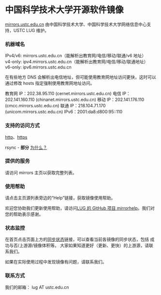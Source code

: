 ---
---

# 中国科学技术大学开源软件镜像

[mirrors.ustc.edu.cn](https://mirrors.ustc.edu.cn/ "https://mirrors.ustc.edu.cn") 由中国科学技术大学、中国科学技术大学网络信息中心支持，USTC LUG 维护。

### 机器域名

IPv4/v6: mirrors.ustc.edu.cn（能解析出教育网/电信/移动/联通/v6 地址）  
v4-only: ipv4.mirrors.ustc.edu.cn（能解析出教育网/电信/移动/联通地址）  
v6-only: ipv6.mirrors.ustc.edu.cn

在有些地方 DNS 会解析出电信地址，但可能使用教育网地址访问更快，这时可以通过修改 hosts 指定强制使用教育网地址访问。

教育网 IP：202.38.95.110 (cernet.mirrors.ustc.edu.cn)
电信 IP：202.141.160.110 (chinanet.mirrors.ustc.edu.cn)
移动 IP：202.141.176.110 (cmcc.mirrors.ustc.edu.cn)
联通 IP：218.104.71.170 (unicom.mirrors.ustc.edu.cn)
IPv6：2001:da8:d800:95::110

### 支持的访问方式

[http](http://mirrors.ustc.edu.cn/)、[https](https://mirrors.ustc.edu.cn/)

rsync - **部分** [为什么？](https://servers.ustclug.org/2014/08/mirrors-newest-changes/)

### 提供的服务

请访问 mirrors 主页以获取完整列表。

### 使用帮助

请点击主页源列表旁边的“Help”链接，获取镜像使用帮助。

欢迎您协助我们更新使用帮助，请访问[LUG 的 GitHub 项目 mirrorhelp](https://github.com/ustclug/mirrorhelp)。我们对您的帮助表示感谢。

### 状态监控

在首页点击页面上方的[同步状态](https://mirrors.ustc.edu.cn/status)链接，可以查看当前各镜像的同步状态，包括 成功与否/上游源/镜像体积等。 大家如果知道更好（更新、更快）的上游源，请联系我们。

如果在实际使用过程中发现镜像有问题，请联系我们。

### 联系方式

我们的邮箱： lug AT ustc.edu.cn

